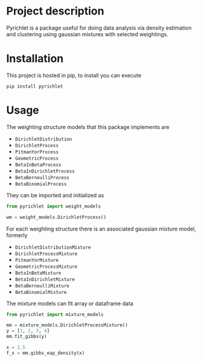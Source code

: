 # Project description

Pyrichlet is a package useful for doing data analysis via density estimation
and clustering using gaussian mixtures with selected weightings.

# Installation

This project is hosted in pip, to install you can execute

```
pip install pyrichlet
```

# Usage

The weighting structure models that this package implements are

- `DirichletDistribution`
- `DirichletProcess`
- `PitmanYorProcess`
- `GeometricProcess`
- `BetaInBetaProcess`
- `BetaInDirichletProcess`
- `BetaBernoulliProcess`
- `BetaBinomialProcess`

They can be imported and initialized as

```python
from pyrichlet import weight_models

wm = weight_models.DirichletProcess()
```

For each weighting structure there is an associated gaussian mixture model, formerly

- `DirichletDistributionMixture`
- `DirichletProcessMixture`
- `PitmanYorMixture`
- `GeometricProcessMixture`
- `BetaInBetaMixture`
- `BetaInDirichletMixture`
- `BetaBernoulliMixture`
- `BetaBinomialMixture`

The mixture models can fit array or dataframe data

```python
from pyrichlet import mixture_models

mm = mixture_models.DirichletProcessMixture()
y = [1, 2, 3, 4]
mm.fit_gibbs(y)

x = 2.5
f_x = mm.gibbs_eap_density(x)
```